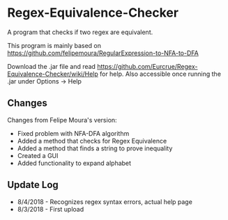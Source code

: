 # Regex-Equivalence-Checker
A program that checks if two regex are equivalent.

This program is mainly based on <https://github.com/felipemoura/RegularExpression-to-NFA-to-DFA>

Download the .jar file and read <https://github.com/Eurcrue/Regex-Equivalence-Checker/wiki/Help> for help. Also accessible once running the .jar under Options -> Help

## Changes

Changes from Felipe Moura's version:

* Fixed problem with NFA-DFA algorithm
* Added a method that checks for Regex Equivalence
* Added a method that finds a string to prove inequality
* Created a GUI
* Added functionality to expand alphabet

## Update Log

* 8/4/2018 - Recognizes regex syntax errors, actual help page
* 8/3/2018 - First upload
